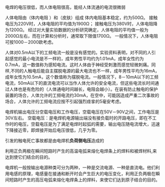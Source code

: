 电焊的电压很低，而人体电阻很高，能经人体流通的电流很微弱

人体电阻由（体内电阻 ）和（皮肤）组成
体内电阻基本稳定，约为500Ω。
接触电压为220V时，人体电阻的平均值为1900Ω；
接触电压为380V时，人体电阻降为1200Ω。
经过对大量实验数据的分析研究确定，人体电阻的平均值一般为2000Ω左右，而在计算和分析时，通常取下限值1700Ω。
一般情况下，人体电阻可按1000－2000欧考虑。


人体对0.5mA以下的工频电流一般是没有感觉的。实验资料表明，对不同的人引起感觉的最小电流是不一样的，成年男性平均约为1.01mA，成年女性约为0.7mA，这一数值称为感知电流。这时人体由于神经受刺激而感觉轻微刺痛。同样,不同的人触电后能自主摆脱电源的最大电流也不一样，成年男性平均为16mA，成年女性为10.5mA，这个数值称为摆脱电流。一般情况下，8－10mA以下的工频电流，50mA以下的直流电流可以当作人体允许的安全电流，但这些电流长时间通过人体也是有危险的（人体通电时间越长，电阻会越小）。在装有防止触电的保护装置的场合，人体允许的工频电流约30mA，在空中，可能因造成严重二次事故的场合，人体允许的工频电流应按不引起强烈痉挛的5毫安考虑。


电焊机输出电压分空载电压和工作电压，空载电压在50V－90V之间，工作电压是30V左右。
空载电压：是电焊机电源输出端没有接负载时的开路电压，即在不工作时的电压，空载电压是为了满足电焊时起弧的需要，输出电压随电流增大，迅速下降接近零，即焊接开始后电压很低，几乎为零。

引发的触电死亡事故都是由电焊机**负荷侧电压**造成的

利用正负两极在瞬间短路时产生的高温电弧来熔化电焊条上的焊料和被焊材料,来达到使它们结合的目的。


电焊机一般按输出电源种类可分为两种，一种是交流电源、一种是直流电。他们利用电感的原理，电感量在接通和断开时会产生巨大的电压变化，利用正负两极在瞬间短路时产生的高压电弧来熔化电焊条上的焊料，来使它们达到原子结合的目的。




